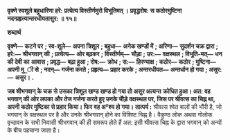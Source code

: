 **वृक्णे स्वशूले बहुधारिणा हरे:** **प्रत्येत्य विस्तीर्णमुरो विभूतिमत् ।** **प्रवृद्धरोष: स कठोरमुष्टिना** **नदन्प्रहृत्यान्तरधीयतासुर: ॥ १५॥** 

**शब्दार्थ** 

**वृक्णे—** **कटने पर** **; स्व-शूले—** **अपना त्रिशूल** **; बहुधा—** **अनेक खण्डों में** **; अरिणा—** **सुदर्शन चक्र द्वारा** **; हरे:—** **श्रीभगवान् की** **; प्रत्येत्य—** **ओर बढ़कर** **; विस्तीर्णम्—** **चौड़ा** **; उर:—** **वक्षस्थल** **; विभूति-मत्—** **धन की देवी का** **आवास** **; प्रवृद्ध—** **बढ़ा हुआ** **; रोष:—** **क्रोध** **; स:—** **हिरण्याक्ष** **; कठोर—** **कठोर** **; मुष्टिना—** **अपनी मु_ी से** **; नदन्—** **गर्जना करते** **; प्रहृत्य—** **प्रहार करके** **; अन्तरधीयत—** **अन्तर्धान हो गया** **; असुर:—** **असुर।** **.** 

**जब श्रीभगवान् के चक्र से उसका त्रिशूल खण्ड खण्ड हो गया तो असुर अत्यन्त** **क्रोधित हुआ। अत: वह भगवान् की ओर लपका और तेज गर्जना करते हुए उनके चौेड़े** **वक्षस्थल पर, जिस पर श्रीवत्स का चिह्न था, अपनी कठोर मुष्टिका से प्रहार किया। फिर** **वह अ²श्य हो गया।** **तात्पर्य :** श्रीवत्स श्वेत बालों की भौंरी है, जो भगवान् के वक्षस्थल पर है और उनके श्रीभगवान् होने का विशिष्ट चिह्न है। वैकुण्ठ लोक अथवा गोलोक वृन्दावन के सभी निवासी श्रीभगवान् की ही समरूप होते हैं अत: इसी श्रीवत्स चिह्न के द्वारा भगवान् को अन्यों के बीच पहचाना जाता है।  